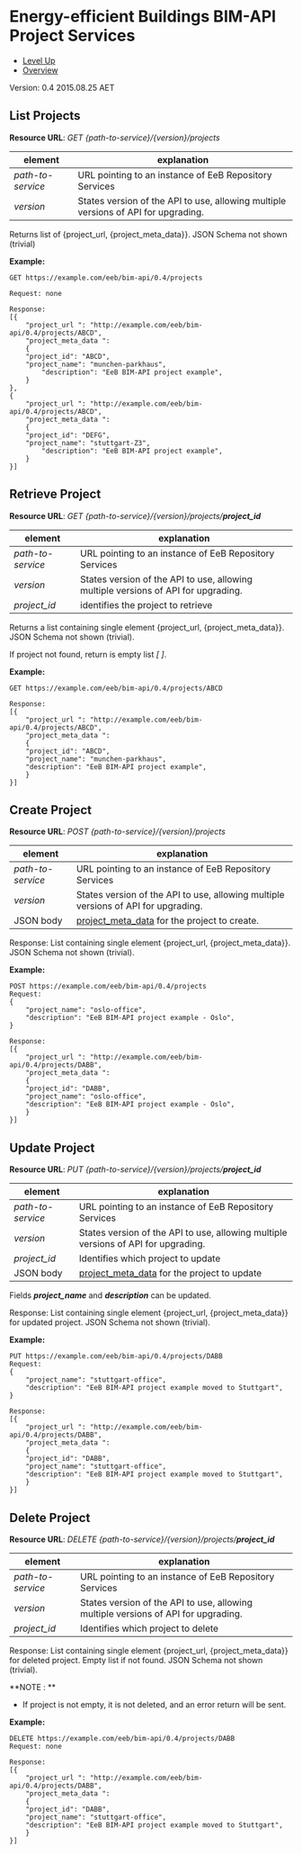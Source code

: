 # Energy-efficient Buildings BIM-API Project Services #

* [Level Up](../README.md)
* [Overview](./README.md)

Version: 0.4 2015.08.25 AET

## List Projects

**Resource URL**: *GET {path-to-service}/{version}/projects*

element | explanation
--------|-----------|
*path-to-service*	|URL pointing to an instance of EeB Repository Services|
*version*	|States version of the API to use, allowing multiple versions of API for upgrading.|

Returns list of {project_url, {project_meta_data}}. JSON Schema not shown (trivial)

**Example:**

```
GET https://example.com/eeb/bim-api/0.4/projects

Request: none

Response:
[{
    "project_url ": "http://example.com/eeb/bim-api/0.4/projects/ABCD",
    "project_meta_data ":
    {
	"project_id": "ABCD",
	"project_name": "munchen-parkhaus",
    	"description": "EeB BIM-API project example",
    }
},
{
    "project_url ": "http://example.com/eeb/bim-api/0.4/projects/ABCD",
    "project_meta_data ":
    {
	"project_id": "DEFG",
	"project_name": "stuttgart-Z3",
    	"description": "EeB BIM-API project example",
    }
}]
```


## Retrieve Project
**Resource URL**: *GET {path-to-service}/{version}/projects/**project_id***

element | explanation
--------|-----------|
*path-to-service*	|URL pointing to an instance of EeB Repository Services|
*version*	|States version of the API to use, allowing multiple versions of API for upgrading.
*project_id*	| identifies the project to retrieve

Returns a list containing single element {project_url, {project_meta_data}}. JSON Schema not shown (trivial).

If project not found, return is empty list *[ ]*.

**Example:**

```
GET https://example.com/eeb/bim-api/0.4/projects/ABCD

Response:
[{
    "project_url ": "http://example.com/eeb/bim-api/0.4/projects/ABCD",
    "project_meta_data ":
    {
	"project_id": "ABCD",
	"project_name": "munchen-parkhaus",
	"description": "EeB BIM-API project example",
    }
}]
```

## Create Project
**Resource URL**: *POST {path-to-service}/{version}/projects*

element | explanation
--------|-----------|
*path-to-service*	|URL pointing to an instance of EeB Repository Services|
*version*	|States version of the API to use, allowing multiple versions of API for upgrading.
JSON body	|[project_meta_data](./schemata/project_meta_data.md) for the project to create. 

Response: List containing single element {project_url, {project_meta_data}}. JSON Schema not shown (trivial).

**Example:**

```
POST https://example.com/eeb/bim-api/0.4/projects
Request:
{
	"project_name": "oslo-office",
	"description": "EeB BIM-API project example - Oslo",
}

Response:
[{
    "project_url ": "http://example.com/eeb/bim-api/0.4/projects/DABB",
    "project_meta_data ":
    {
	"project_id": "DABB",
	"project_name": "oslo-office",
	"description": "EeB BIM-API project example - Oslo",
    }
}]
```

## Update Project
**Resource URL**: *PUT {path-to-service}/{version}/projects/**project_id***

element | explanation
--------|-----------|
*path-to-service*	|URL pointing to an instance of EeB Repository Services|
*version*	|States version of the API to use, allowing multiple versions of API for upgrading.
*project_id*	|Identifies which project to update 
JSON body	|[project_meta_data](./schemata/project_meta_data.md) for the project to update

Fields ***project_name*** and ***description*** can be updated.

Response: List containing single element {project_url, {project_meta_data}} for updated project. JSON Schema not shown (trivial).

**Example:**

```
PUT https://example.com/eeb/bim-api/0.4/projects/DABB
Request:
{
	"project_name": "stuttgart-office",
	"description": "EeB BIM-API project example moved to Stuttgart",
}

Response:
[{
    "project_url ": "http://example.com/eeb/bim-api/0.4/projects/DABB",
    "project_meta_data ":
    {
	"project_id": "DABB",
	"project_name": "stuttgart-office",
	"description": "EeB BIM-API project example moved to Stuttgart",
    }
}]
```

## Delete Project
**Resource URL**: *DELETE {path-to-service}/{version}/projects/**project_id***

element | explanation
--------|-----------|
*path-to-service*	|URL pointing to an instance of EeB Repository Services|
*version*	|States version of the API to use, allowing multiple versions of API for upgrading.
*project_id*	|Identifies which project to delete 

Response: List containing single element {project_url, {project_meta_data}} for deleted project. Empty list if not found. JSON Schema not shown (trivial).

**NOTE : **

* If project is not empty, it is not deleted, and an error return will be sent.

**Example:**

```
DELETE https://example.com/eeb/bim-api/0.4/projects/DABB
Request: none

Response:
[{
    "project_url ": "http://example.com/eeb/bim-api/0.4/projects/DABB",
    "project_meta_data ":
    {
	"project_id": "DABB",
	"project_name": "stuttgart-office",
	"description": "EeB BIM-API project example moved to Stuttgart",
    }
}]
```

